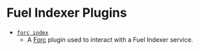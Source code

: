 # Fuel Indexer Plugins

- [`forc index`](./forc-index/index.md)
  - A [Forc](https://fuellabs.github.io/sway/v0.31.3/introduction/forc_project.html) plugin used to interact with a Fuel Indexer service.
